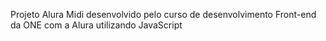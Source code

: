 Projeto Alura Midi desenvolvido pelo curso de desenvolvimento Front-end da ONE com a Alura utilizando JavaScript
